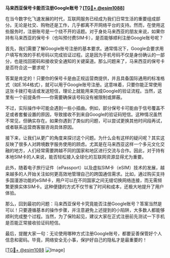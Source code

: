 **马来西亚保号卡能否注册Google账号？[[TG💪+ @esim1088](https://t.me/s/esim1088)]**

在当今数字化飞速发展的时代，互联网服务已经成为我们日常生活的重要组成部分。无论是社交、购物还是工作，几乎都离不开网络平台的支持。然而，在使用这些服务时，注册账号是一个绕不开的话题。对于身处马来西亚的朋友来说，如果你持有马来西亚的保号卡（也叫预付费SIM卡），是否能够顺利注册Google账号呢？

首先，我们需要了解Google账号注册的基本要求。通常情况下，Google会要求用户填写有效的手机号码以完成验证过程。这是因为手机号码不仅是身份确认的一部分，也是找回密码和接收安全通知的关键渠道。那么问题来了，马来西亚的保号卡是否符合这一要求呢？

答案是肯定的！只要你的保号卡是由正规运营商提供，并且具备国际通用的标准格式（如E.164格式），就可以用于Google账号注册。这意味着，只要你能正常使用这张卡拨打电话或发送短信，理论上就能用来完成Google的验证流程。当然，这里有一个前提条件——你需要确保该号码没有被限制或屏蔽。

不过，实际操作中可能会遇到一些小插曲。例如，部分保号卡可能由于信号覆盖不足或者套餐设置的原因，导致接收不到来自Google的验证码短信。这种情况虽然不常见，但确实存在。如果你遇到了类似的问题，可以尝试更换其他时间段再试，或者联系运营商客服咨询具体原因。

接下来，让我们从更广的角度来探讨这个问题。为什么会有这样的疑问呢？其实这反映了很多人对跨境数字服务使用的顾虑。尤其是在马来西亚这样一个多元文化交融的地方，人们经常需要跨越不同的国家和地区进行交流与合作。因此，对于持有本地SIM卡的人来说，能否轻松接入全球化的互联网资源显得尤为重要。

此外，随着电子旅行证件（ePassport）以及虚拟SIM卡（eSIM）技术的发展，越来越多的人开始关注如何更高效地管理自己的跨国通信需求。比如，通过购买支持多国漫游功能的eSIM卡，用户可以在不同国家之间无缝切换网络连接，而无需频繁更换实体SIM卡。这种便捷的方式不仅节省了时间和成本，还极大地提升了用户体验。

那么，回到最初的问题：马来西亚保号卡究竟能否注册Google账号？答案当然是可以！只要遵循基本的操作步骤，并注意避免上述提到的小陷阱，大多数人都能够顺利完成整个过程。当然，为了保险起见，建议大家在正式注册前先测试一下手机是否能正常接收验证码短信。

最后，提醒大家一句：无论使用哪种方式注册Google账号，都要妥善保管好个人信息和密码。毕竟，网络安全无小事，保护好自己的隐私才是最重要的！

[[TG💪+ @esim1088](https://t.me/s/esim1088) ![Image](https://i.postimg.cc/4NQfJmqS/Snipaste-2025-05-13-00-14-12.png)]
